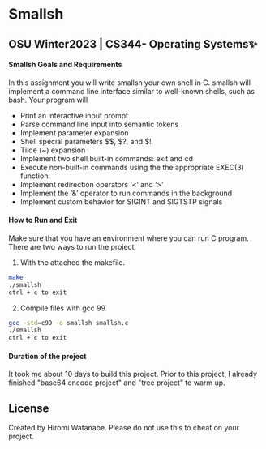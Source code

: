 # Smallsh
## OSU Winter2023 | CS344- Operating Systems✨

#### Smallsh Goals and Requirements
In this assignment you will write smallsh your own shell in C. smallsh will implement a command line interface similar to well-known shells, such as bash. Your program will

- Print an interactive input prompt
- Parse command line input into semantic tokens
- Implement parameter expansion
- Shell special parameters $$, $?, and $!
- Tilde (~) expansion
- Implement two shell built-in commands: exit and cd
- Execute non-built-in commands using the the appropriate EXEC(3) function.
- Implement redirection operators ‘<’ and ‘>’
- Implement the ‘&’ operator to run commands in the background
- Implement custom behavior for SIGINT and SIGTSTP signals


#### How to Run and Exit
Make sure that you have an environment where you can run C program. There are two ways to run the project.
1. With the attached the makefile.
```sh
make
./smallsh
ctrl + c to exit
```

2. Compile files with gcc 99

```sh
gcc -std=c99 -o smallsh smallsh.c
./smallsh
ctrl + c to exit
```

#### Duration of the project
It took me about 10 days to build this project. Prior to this project, I already finished "base64 encode project" and "tree project" to warm up.


## License
Created by Hiromi Watanabe. Please do not use this to cheat on your project.

